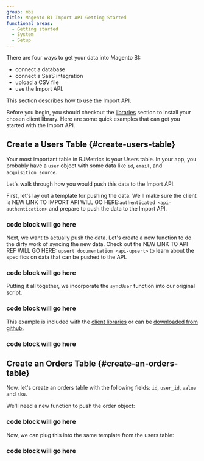 ```yaml
---
group: mbi
title: Magento BI Import API Getting Started
functional_areas:
  - Getting started
  - System
  - Setup
---
```


There are four ways to get your data into Magento BI:
* connect a database
* connect a SaaS integration
* upload a CSV file
* use the Import API.

This section describes how to use the Import API.

Before you begin, you should checkout the <a href="{{ page.baseurl }}/mbi/libraries.html">libraries</a> section to install your chosen client library. Here are some quick examples that can get you started with the Import API.


## Create a Users Table {#create-users-table}

Your most important table in RJMetrics is your Users table. In your app, you probably have a `user` object with some data like `id`, `email`, and `acquisition_source`.

Let's walk through how you would push this data to the Import API.

First, let's lay out a template for pushing the data. We'll make sure the client is NEW LINK TO IMPORT API WILL GO HERE:`authenticated <api-authentication>` and prepare to push the data to the Import API.

### code block will go here

Next, we want to actually push the data. Let's create a new function to do the dirty work of syncing the new data. Check out the NEW LINK TO API REF WILL GO HERE: `upsert documentation <api-upsert>` to learn about the specifics on data that can be pushed to the API.

### code block will go here

Putting it all together, we incorporate the `syncUser` function into our original script.

### code block will go here

This example is included with the <a href="{{ page.baseurl }}/mbi/libraries.html">client libraries</a> or can be [downloaded from github](http://www.github.com/rjmetrics).

### code block will go here

## Create an Orders Table {#create-an-orders-table}

Now, let's create an orders table with the following fields: `id`, `user_id`, `value` and `sku`.

We'll need a new function to push the order object:

### code block will go here

Now, we can plug this into the same template from the users table:

### code block will go here